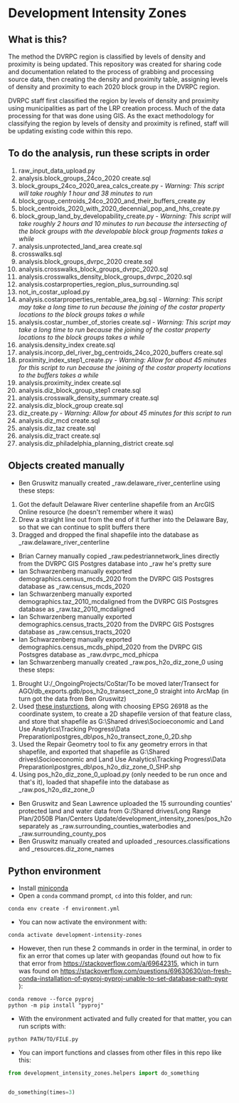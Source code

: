 # Development Intensity Zones

## What is this?

The method the DVRPC region is classified by levels of density and proximity is being updated. This repository was created for sharing code and documentation related to the process of grabbing and processing source data, then creating the density and proximity table, assigning levels of density and proximity to each 2020 block group in the DVRPC region.

DVRPC staff first classified the region by levels of density and proximity using municipalities as part of the LRP creation process. Much of the data processing for that was done using GIS. As the exact methodology for classifying the region by levels of density and proximity is refined, staff will be updating existing code within this repo.

## To do the analysis, run these scripts in order

1. raw_input_data_upload.py
2. analysis.block_groups_24co_2020 create.sql
3. block_groups_24co_2020_area_calcs_create.py - *Warning: This script will take roughly 1 hour and 38 minutes to run*
4. block_group_centroids_24co_2020_and_their_buffers_create.py
5. block_centroids_2020_with_2020_decennial_pop_and_hhs_create.py
6. block_group_land_by_developability_create.py - *Warning: This script will take roughly 2 hours and 10 minutes to run because the intersecting of the block groups with the developable block group fragments takes a while*
7. analysis.unprotected_land_area create.sql
8. crosswalks.sql
9. analysis.block_groups_dvrpc_2020 create.sql
10. analysis.crosswalks_block_groups_dvrpc_2020.sql
11. analysis.crosswalks_density_block_groups_dvrpc_2020.sql
12. analysis.costarproperties_region_plus_surrounding.sql
13. not_in_costar_upload.py
14. analysis.costarproperties_rentable_area_bg.sql - *Warning: This script may take a long time to run because the joining of the costar property locations to the block groups takes a while*
15. analysis.costar_number_of_stories create.sql - *Warning: This script may take a long time to run because the joining of the costar property locations to the block groups takes a while*
16. analysis.density_index create.sql
17. analysis.incorp_del_river_bg_centroids_24co_2020_buffers create.sql
18. proximity_index_step1_create.py - *Warning: Allow for about 45 minutes for this script to run because the joining of the costar property locations to the buffers takes a while*
19. analysis.proximity_index create.sql
20. analysis.diz_block_group_step1 create.sql
21. analysis.crosswalk_density_summary create.sql
22. analysis.diz_block_group create.sql
23. diz_create.py - *Warning: Allow for about 45 minutes for this script to run*
24. analysis.diz_mcd create.sql
25. analysis.diz_taz create.sql
26. analysis.diz_tract create.sql
27. analysis.diz_philadelphia_planning_district create.sql

## Objects created manually

- Ben Gruswitz manually created _raw.delaware_river_centerline using these steps: 
1) Got the default Delaware River centerline shapefile from an ArcGIS Online resource (he doesn't remember where it was)
2) Drew a straight line out from the end of it further into the Delaware Bay, so that we can continue to split buffers there
3) Dragged and dropped the final shapefile into the database as _raw.delaware_river_centerline
- Brian Carney manually copied _raw.pedestriannetwork_lines directly from the DVRPC GIS Postgres database into _raw he's pretty sure
- Ian Schwarzenberg manually exported demographics.census_mcds_2020 from the DVRPC GIS Postsgres database as _raw.census_mcds_2020
- Ian Schwarzenberg manually exported demographics.taz_2010_mcdaligned from the DVRPC GIS Postsgres database as _raw.taz_2010_mcdaligned
- Ian Schwarzenberg manually exported demographics.census_tracts_2020 from the DVRPC GIS Postsgres database as _raw.census_tracts_2020
- Ian Schwarzenberg manually exported demographics.census_mcds_phipd_2020 from the DVRPC GIS Postsgres database as _raw.dvrpc_mcd_phicpa
- Ian Schwarzenberg manually created _raw.pos_h2o_diz_zone_0 using these steps: 
1) Brought U:/_OngoingProjects/CoStar/To be moved later/Transect for AGO/db_exports.gdb/pos_h2o_transect_zone_0 straight into ArcMap (in turn got the data from Ben Gruswitz) 
2) Used [these insturctions](https://support.esri.com/en-us/knowledge-base/how-to-convert-3d-shapefiles-to-2d-shapefiles-000008433), along with choosing EPSG 26918 as the coordinate system, to create a 2D shapefile version of that feature class, and store that shapefile as G:\Shared drives\Socioeconomic and Land Use Analytics\Tracking Progress\Data Preparation\postgres_db\pos_h2o_transect_zone_0_2D.shp
3) Used the Repair Geometry tool to fix any geometry errors in that shapefile, and exported that shapefile as G:\Shared drives\Socioeconomic and Land Use Analytics\Tracking Progress\Data Preparation\postgres_db\pos_h2o_diz_zone_0_SHP.shp 
4) Using pos_h2o_diz_zone_0_upload.py (only needed to be run once and that's it), loaded that shapefile into the database as _raw.pos_h2o_diz_zone_0
- Ben Gruswitz and Sean Lawrence uploaded the 15 surrounding counties' protected land and water data from G:/Shared drives/Long Range Plan/2050B Plan/Centers Update/development_intensity_zones/pos_h2o separately as _raw.surrounding_counties_waterbodies and _raw.surrounding_county_pos
- Ben Gruswitz manually created and uploaded _resources.classifications and _resources.diz_zone_names

## Python environment

- Install [miniconda](https://docs.conda.io/en/latest/miniconda.html)
- Open a `conda` command prompt, `cd` into this folder, and run:

```
conda env create -f environment.yml
```

- You can now activate the environment with:

```
conda activate development-intensity-zones
```

- However, then run these 2 commands in order in the terminal, in order to fix an error that comes up later with geopandas (found out how to fix that error from https://stackoverflow.com/a/69642315, which in turn was found on https://stackoverflow.com/questions/69630630/on-fresh-conda-installation-of-pyproj-pyproj-unable-to-set-database-path-pypr ):

```
conda remove --force pyproj
python -m pip install "pyproj"
```

- With the environment activated and fully created for that matter, you can run scripts with:

```
python PATH/TO/FILE.py
```

- You can import functions and classes from other files in this repo like this:

```python
from development_intensity_zones.helpers import do_something


do_something(times=3)
```